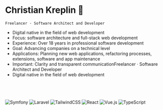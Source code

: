 # Christian Kreplin 👾

`Freelancer · Software Architect and Developer`

- Digital native in the field of web development
- Focus: software architecture and full-stack web development
- Experience: Over 18 years in professional software development
- Goal: Advancing companies on a technical level
- Applications: Planning new web applications, refactoring processes, extensions, software and app maintenance
- Important: Clarity and transparent communicationFreelancer · Software Architect and Developer
- Digital native in the field of web development

## &nbsp;

![Symfony](https://img.shields.io/badge/symfony-%23000000.svg?style=for-the-badge&logo=symfony&logoColor=white) ![Laravel](https://img.shields.io/badge/laravel-%23FF2D20.svg?style=for-the-badge&logo=laravel&logoColor=white) ![TailwindCSS](https://img.shields.io/badge/tailwindcss-%2338B2AC.svg?style=for-the-badge&logo=tailwind-css&logoColor=white) ![React](https://img.shields.io/badge/react-%2320232a.svg?style=for-the-badge&logo=react&logoColor=%2361DAFB) ![Vue.js](https://img.shields.io/badge/vue.js-%2335495e.svg?style=for-the-badge&logo=vuedotjs&logoColor=%234FC08D) ![TypeScript](https://img.shields.io/badge/typescript-%23007ACC.svg?style=for-the-badge&logo=typescript&logoColor=white)
